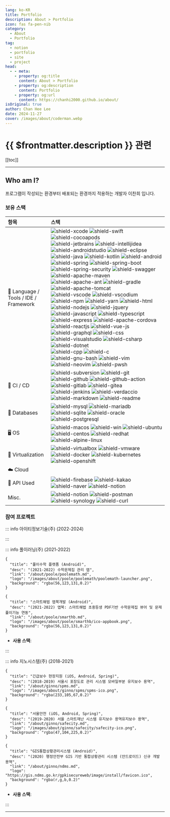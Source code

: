 ```yaml
---
lang: ko-KR
title: Portfolio
description: About > Portfolio
icon: fas fa-pen-nib
category: 
  - About
  - Portfolio
tag:
  - notion
  - portfolio
  - site
  - project
head:
  - - meta:
    - property: og:title
      content: About > Portfolio
    - property: og:description
      content: Portfolio
    - property: og:url
      content: https://chanhi2000.github.io/about/
isOriginal: true
author: Chan Hee Lee
date: 2024-11-27
cover: /images/about/coderman.webp
---
```


# {{ $frontmatter.description }} 관련

[[toc]]

---

## Who am I?

<TagLinks />

프로그램이 작성되는 환경부터 배포되는 환경까지 적용하는 개발자 이찬희 입니다.

### 보유 스택

| 항목 | 스택 |
| :--- | :--- |
| :rocket: Language / Tools / IDE / Framework | ![shield-xcode][shield-xcode] ![shield-swift][shield-swift] ![shield-cocoapods][shield-cocoapods]<br/>![shield-jetbrains][shield-jetbrains] ![shield-intellijidea][shield-intellijidea] ![shield-androidstudio][shield-androidstudio] ![shield-eclipse][shield-eclipse] ![shield-java][shield-java] ![shield-kotlin][shield-kotlin] ![shield-android][shield-android] ![shield-spring][shield-spring] ![shield-spring-boot][shield-spring-boot] ![shield-spring-security][shield-spring-security] ![shield-swagger][shield-swagger] ![shield-apache-maven][shield-apache-maven] ![shield-apache-ant][shield-apache-ant] ![shield-gradle][shield-gradle] ![shield-apache-tomcat][shield-apache-tomcat] <br/>![shield-vscode][shield-vscode] ![shield-vscodium][shield-vscodium] ![shield-npm][shield-npm] ![shield-yarn][shield-yarn] ![shield-html][shield-html] ![shield-nodejs][shield-nodejs] ![shield-jquery][shield-jquery] ![shield-javascript][shield-javascript] ![shield-typescript][shield-typescript] ![shield-express][shield-express] ![shield-apache-cordova][shield-apache-cordova] ![shield-reactjs][shield-reactjs] ![shield-vue-js][shield-vue-js] ![shield-graphql][shield-graphql] ![shield-css][shield-css]<br/> ![shield-visualstudio][shield-visualstudio] ![shield-csharp][shield-csharp] ![shield-dotnet][shield-dotnet] <br/> ![shield-cpp][shield-cpp] ![shield-c][shield-c] <br/> ![shield-gnu-bash][shield-gnu-bash] ![shield-vim][shield-vim] ![shield-neovim][shield-neovim] ![shield-pwsh][shield-pwsh] |
| :truck: CI / CD | ![shield-subversion][shield-subversion] ![shield-git][shield-git]<br/> ![shield-github][shield-github] ![shield-github-action][shield-github-action] ![shield-gitlab][shield-gitlab] ![shield-gitea][shield-gitea] <br/> ![shield-jenkins][shield-jenkins] ![shield-verdaccio][shield-verdaccio] <br/> ![shield-markdown][shield-markdown] ![shield-readme][shield-readme] |
|	:mag_right: Databases | ![shield-mysql][shield-mysql] ![shield-mariadb][shield-mariadb] ![shield-sqlite][shield-sqlite] ![shield-oracle][shield-oracle] ![shield-postgresql][shield-postgresql] |
| :desktop_computer: OS | ![shield-macos][shield-macos] ![shield-win][shield-win] ![shield-ubuntu][shield-ubuntu] ![shield-centos][shield-centos] ![shield-redhat][shield-redhat] ![shield-alpine-linux][shield-alpine-linux] |
| :ship: Virtualization | ![shield-virtualbox][shield-virtualbox] ![shield-vmware][shield-vmware] ![shield-docker][shield-docker] ![shield-kubernetes][shield-kubernetes] ![shield-openshift][shield-openshift] |
| :cloud: Cloud | |
| :vertical_traffic_light: API Used | ![shield-firebase][shield-firebase] ![shield-kakao][shield-kakao] ![shield-naver][shield-naver] ![shield-notion][shield-notion] |
| Misc. | ![shield-notion][shield-notion] ![shield-postman][shield-postman] ![shield-synology][shield-synology] ![shield-curl][shield-curl] |

### 참여 프로젝트

::: info 아이티정보기술(주) (2022-2024)

:::

::: info 풀이러닝(주) (2021-2022)

```component VPCard
{
  "title": "풀이수학 플랫폼 (Android)",
  "desc": "(2021-2022) 수학문제집 관리 앱",
  "link": "/about/poole/poolemath.md",
  "logo": "/images/about/poole/poolemath/poolemath-launcher.png",
  "background": "rgba(56,123,131,0.2)"
}
```

```component VPCard
{
  "title": "스마트해법 앱북개발 (Android)",
  "desc": "(2021-2022) 앱북: 스마트해법 초중등생 PDF기반 수학문제집 뷰어 및 문제풀이기능 연동",
  "link": "/about/poole/smarthb.md",
  "logo": "/images/about/poole/smarthb/ico-appbook.png",
  "background": "rgba(56,123,131,0.2)"
}
```

- **사용 스택**: <ShieldsGroup logos="openjdk,intellijidea,gradle,android,androidstudio,git,firebase,jetpackcompose,bitbucket,jira,confluence,docker,nodedotjs,mysql,express,amazons3"/>

:::

::: info 지노시스템(주) (2018-2021)

```component VPCard
{
  "title": "긴급보수 현장지원 (iOS, Android, Spring)",
  "desc": "(2018-2019) 서울시 포장도로 관리 시스템 모바일부분 유지보수 용역",
  "link": "/about/ginno/spms.md",
  "logo": "/images/about/ginno/spms/spms-ico.png",
  "background": "rgba(233,105,67,0.2)"
}
```

```component VPCard
{
  "title": "서울안전 (iOS, Android, Spring)",
  "desc": "(2019-2020) 서울 스마트재난 시스템 유지보수 용역유지보수 용역",
  "link": "/about/ginno/safecity.md",
  "logo": "/images/about/ginno/safecity/safecity-ico.png",
  "background": "rgba(47,104,225,0.2)"
}
```

```component VPCard
{
  "title": "GIS통합상황관리시스템 (Android)",
  "desc": "(2020) 행정안전부 GIS 기반 통합상황관리 시스템 (안드로이드) 신규 개발 용역",
  "link": "/about/ginno/ndms.md",
  "logo": "https://gis.ndms.go.kr/gpkisecureweb/image/install/favicon.ico",
  "background": "rgba(r,g,b,0.2)"
}
```

- **사용 스택**: <ShieldsGroup logos="openjdk,swift,kotlin,oracle,eclipseide,postman,intellijidea,apple,xcode,cocoapods,spring,gradle,apachemaven,android,androidstudio,git,gitea,nodedotjs,apachecordova,verdaccio,docker,windows,jenkins"/>

:::

---

[shield-swift]: https://img.shields.io/badge/Swift-FA7343?logo=swift&logoColor=white&style=flat-square
[shield-xcode]: https://img.shields.io/badge/Xcode-1575F9?logo=Xcode&logoColor=white&style=flat-square
[shield-cocoapods]: https://img.shields.io/badge/CocoaPods-EE3322?logo=CocoaPods&logoColor=white&style=flat-square

[shield-jetbrains]: https://img.shields.io/badge/Jetbrains-000000?logo=jetbrains&logoColor=white&style=flat-square
[shield-intellijidea]: https://img.shields.io/badge/Intellij%20Idea-000000?logo=intellijidea&logoColor=white&style=flat-square
[shield-androidstudio]: https://img.shields.io/badge/Android%20Studio-3DDC84?logo=androidstudio&logoColor=white&style=flat-square
[shield-eclipse]: https://img.shields.io/badge/Eclipse-2C2255?logo=eclipseide&logoColor=white&style=flat-square 
[shield-java]: https://img.shields.io/badge/Java-007396?logo=openjdk&logoColor=white&style=flat-square
[shield-kotlin]: https://img.shields.io/badge/Kotlin-0095D5?logo=kotlin&logoColor=white&style=flat-square
[shield-android]: https://img.shields.io/badge/Android-3DDC84?logo=android&logoColor=white&style=flat-square
[shield-spring]: https://img.shields.io/badge/Spring-6DB33F?logo=Spring&logoColor=white&style=flat-square
[shield-spring-boot]: https://img.shields.io/badge/Spring%20Boot-6DB33F?logo=Springboot&logoColor=white&style=flat-square
[shield-spring-security]: https://img.shields.io/badge/Spring%20Security-6DB33F?logo=Springsecurity&logoColor=white&style=flat-square
[shield-swagger]: https://img.shields.io/badge/Swagger-85EA2D?logo=swagger&logoColor=white&style=flat-square
[shield-apache-maven]: https://img.shields.io/badge/Apache%20Maven-C71A36?logo=apachemaven&logoColor=white&style=flat-square
[shield-apache-ant]: https://img.shields.io/badge/Apache%20Ant-A81C7D?logo=apacheant&logoColor=white&style=flat-square
[shield-gradle]: https://img.shields.io/badge/Gradle-02303A?logo=gradle&logoColor=white&style=flat-square
[shield-apache-tomcat]: https://img.shields.io/badge/Apache%20Tomcat-F8DC75?logo=apachetomcat&logoColor=white&style=flat-square 

[shield-vscode]: https://img.shields.io/badge/Visual%20Studio%20Code-007ACC?logo=visualstudiocode&logoColor=white&style=flat-square
[shield-vscodium]: https://img.shields.io/badge/VSCodium-2F80ED?logo=vscodium&logoColor=white&style=flat-square
[shield-npm]: https://img.shields.io/badge/npm-CB3837?logo=npm&logoColor=white&style=flat-square
[shield-yarn]: https://img.shields.io/badge/yarn-2C8EBB?logo=yarn&logoColor=white&style=flat-square
[shield-html]: https://img.shields.io/badge/HTML-E34F26?logo=html5&logoColor=white&style=flat-square
[shield-jquery]: https://img.shields.io/badge/jQuery-0769AD?logo=jQuery&logoColor=white&style=flat-square
[shield-nodejs]: https://img.shields.io/badge/Node.js-339933?logo=nodedotjs&logoColor=white&style=flat-square
[shield-javascript]: https://img.shields.io/badge/Javascript-F7DF1E?logo=javascript&logoColor=white&style=flat-square
[shield-typescript]: https://img.shields.io/badge/Typescript-3178C6?logo=typescript&logoColor=white&style=flat-square
[shield-express]: https://img.shields.io/badge/Express-000000?logo=express&logoColor=white&style=flat-square
[shield-apache-cordova]: https://img.shields.io/badge/Apache%20Cordova-E8E8E8?logo=Apache%20Cordova&logoColor=white&style=flat-square
[shield-reactjs]: https://img.shields.io/badge/React.js-61DAFB?logo=react&logoColor=white&style=flat-square
[shield-vue-js]: https://img.shields.io/badge/Vue.js-4FC08D?logo=vuedotjs&logoColor=white&style=flat-square
[shield-graphql]: https://img.shields.io/badge/GraphQL-E10098?logo=GraphQL&logoColor=white&style=flat-square
[shield-css]: https://img.shields.io/badge/css3-1572B6?logo=css3&logoColor=white&style=flat-square

[shield-visualstudio]: https://img.shields.io/badge/Visual%20Studio-5C2D91?logo=visualstudio&logoColor=white&style=flat-square
[shield-csharp]: https://img.shields.io/badge/C%20Sharp-239120?logo=csharp&logoColor=white&style=flat-square
[shield-dotnet]: https://img.shields.io/badge/.Net%20Core-5C2D91?logo=dotnet&logoColor=white&style=flat-square
[shield-cpp]: https://img.shields.io/badge/C++-00599C?logo=cplusplus&logoColor=white&style=flat-square
[shield-c]: https://img.shields.io/badge/C-A8B9CC?logo=c&logoColor=white&style=flat-square

[shield-gnu-bash]: https://img.shields.io/badge/GNU%20Bash-4EAA25?logo=gnubash&logoColor=white&style=flat-square
[shield-vim]: https://img.shields.io/badge/Vim-019733?logo=vim&logoColor=white&style=flat-square
[shield-neovim]: https://img.shields.io/badge/Neovim-57A143?logo=neovim&logoColor=white&style=flat-square
[shield-pwsh]: https://img.shields.io/badge/Powershell-5391FE?logo=powershell&logoColor=white&style=flat-square

[shield-subversion]: https://img.shields.io/badge/Subversion-809CC9?logo=Subversion&logoColor=white&style=flat-square
[shield-git]: https://img.shields.io/badge/Git-F05032?logo=git&logoColor=white&style=flat-square
[shield-github]: https://img.shields.io/badge/Github-181717?logo=github&logoColor=white&style=flat-square
[shield-github-action]: https://img.shields.io/badge/Github%20Actions-2088FF?logo=githubactions&logoColor=white&style=flat-square
[shield-gitlab]: https://img.shields.io/badge/Gitlab-FC6D26?logo=gitlab&logoColor=white&style=flat-square
[shield-gitea]: https://img.shields.io/badge/Gitea-609926?logo=Gitea&logoColor=white&style=flat-square
[shield-jenkins]: https://img.shields.io/badge/Jenkins-D24939?logo=jenkins&logoColor=white&style=flat-square
[shield-markdown]: https://img.shields.io/badge/Markdown-000000?logo=jenkins&logoColor=white&style=flat-square
[shield-readme]: https://img.shields.io/badge/ReadMe-018EF5?logo=readme&logoColor=white&style=flat-square
[shield-verdaccio]: https://img.shields.io/badge/Verdaccio-4B5E40?logo=verdaccio&logoColor=white&style=flat-square

[shield-mysql]: https://img.shields.io/badge/MySQL-4479A1?logo=mysql&logoColor=white&style=flat-square
[shield-mariadb]: https://img.shields.io/badge/MariaDB-003545?logo=MariaDB&logoColor=white&style=flat-square
[shield-sqlite]: https://img.shields.io/badge/SQLite-003B57?logo=sqlite&logoColor=white&style=flat-square
[shield-oracle]: https://img.shields.io/badge/Oracle-F80000?logo=oracle&logoColor=white&style=flat-square
[shield-postgresql]: https://img.shields.io/badge/PostgreSQL-4169E1?logo=postgresql&logoColor=white&style=flat-square

[shield-macos]: https://img.shields.io/badge/macOS-000000?logo=apple&logoColor=white&style=flat-square
[shield-win]: https://img.shields.io/badge/Windows-0078D6?logo=windows&logoColor=white&style=flat-square
[shield-ubuntu]: https://img.shields.io/badge/Ubuntu-E95420?logo=ubuntu&logoColor=white&style=flat-square
[shield-centos]: https://img.shields.io/badge/CentOS-262577?logo=centos&logoColor=white&style=flat-square
[shield-redhat]: https://img.shields.io/badge/Red%20Hat-EE0000?logo=redhat&logoColor=white&style=flat-square
[shield-alpine-linux]: https://img.shields.io/badge/Alpine%20Linux-E95420?logo=alpinelinux&logoColor=white&style=flat-square

[shield-virtualbox]: https://img.shields.io/badge/Virtualbox-183A61?logo=virtualbox&logoColor=white&style=flat-square
[shield-vmware]: https://img.shields.io/badge/VMWare-607078?logo=vmward&logoColor=white&style=flat-square
[shield-docker]: https://img.shields.io/badge/Docker-2496ED?logo=docker&logoColor=white&style=flat-square
[shield-kubernetes]: https://img.shields.io/badge/Kubernetes-326CE5?logo=Kubernetes&logoColor=white&style=flat-square
[shield-openshift]: https://img.shields.io/badge/Openshift-EE0000?logo=redhatopenshift&logoColor=white&style=flat-square

[shield-firebase]: https://img.shields.io/badge/Firebase%20API-FFCA28?logo=Firebase&logoColor=white&style=flat-square
[shield-kakao]: https://img.shields.io/badge/Kakao%20API-FFCD00?logo=Kakao&logoColor=white&style=flat-square
[shield-naver]: https://img.shields.io/badge/NCloud-03C75A?logo=naver&logoColor=white&style=flat-square

[shield-notion]: https://img.shields.io/badge/Notion-000000?logo=Notion&logoColor=white&style=flat-square
[shield-postman]: https://img.shields.io/badge/Postman-FF6C37?logo=Postman&logoColor=white&style=flat-square
[shield-synology]: https://img.shields.io/badge/Synology%20NAS-B6B5B6?logo=synology&logoColor=white&style=flat-square
[shield-curl]: https://img.shields.io/badge/curl-073551?logo=curl&logoColor=white&style=flat-square